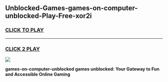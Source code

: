 
## Unblocked-Games-games-on-computer-unblocked-Play-Free-xor2i
<h3>
<a href="https://premium76.site?title=games-on-computer-unblocked&ref=18A">CLICK TO PLAY</a></h3>
<hr>

<h3>
<a href="https://premium76.site?title=games-on-computer-unblocked&ref=18A">CLICK 2 PLAY</a>
  
</h3>

<a href="https://premium76.site?title=games-on-computer-unblocked&ref=18A"><img src="https://clearcache.store/games.png"></a>


**games-on-computer-unblocked games unblocked: Your Gateway to Fun and Accessible Online Gaming**
